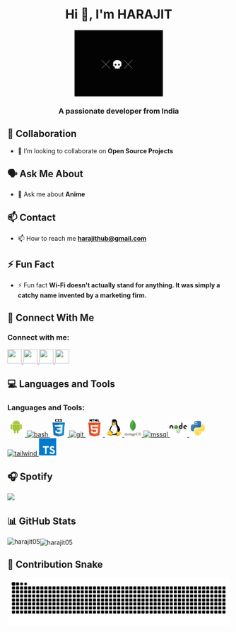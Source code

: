 <h1 align="center">Hi 👋, I'm HARAJIT</h1>
<p align="center">
  <a href="https://github.com/HARAJIT05">
    <img src="ldr.gif" width="200px" height="150px" align="center" />
  </a>
</p>
<h3 align="center">A passionate developer from India</h3>

## 🤝 Collaboration
- 👯 I’m looking to collaborate on **Open Source Projects**

## 🗣️ Ask Me About
- 💬 Ask me about **Anime**

## 📫 Contact
- 📫 How to reach me **harajithub@gmail.com**

## ⚡ Fun Fact
- ⚡ Fun fact **Wi-Fi doesn't actually stand for anything. It was simply a catchy name invented by a marketing firm.**

## 🔗 Connect With Me
<h3 align="left">Connect with me:</h3>
<p align="left"> 
  <a href="https://www.github.com/harajit05" target="_blank" rel="noreferrer">
    <img src="https://raw.githubusercontent.com/danielcranney/profileme-dev/main/public/icons/socials/github-dark.svg" width="32" height="32" />
  </a> 
  <a href="http://www.instagram.com/harajit.exe" target="_blank" rel="noreferrer">
    <img src="https://raw.githubusercontent.com/danielcranney/readme-generator/main/public/icons/socials/instagram.svg" width="32" height="32" />
  </a> 
  <a href="https://www.twitter.com/harajit9" target="_blank" rel="noreferrer">
    <img src="https://raw.githubusercontent.com/danielcranney/profileme-dev/main/public/icons/socials/twitter-dark.svg" width="32" height="32" />
  </a>
  <a href="https://www.linkedin.com/in/harajit-das-a89786235/" target="_blank" rel="noreferrer">
    <img src="https://raw.githubusercontent.com/danielcranney/profileme-dev/main/public/icons/socials/linkedin-dark.svg" width="32" height="32" />
  </a>
</p>

## 💻 Languages and Tools
<h3 align="left">Languages and Tools:</h3>
<p align="left"> 
  <a href="https://developer.android.com" target="_blank" rel="noreferrer"> 
    <img src="https://raw.githubusercontent.com/devicons/devicon/master/icons/android/android-original-wordmark.svg" alt="android" width="40" height="40"/> 
  </a> 
  <a href="https://www.gnu.org/software/bash/" target="_blank" rel="noreferrer"> 
    <img src="https://www.vectorlogo.zone/logos/gnu_bash/gnu_bash-icon.svg" alt="bash" width="40" height="40"/> 
  </a> 
  <a href="https://www.w3schools.com/css/" target="_blank" rel="noreferrer"> 
    <img src="https://raw.githubusercontent.com/devicons/devicon/master/icons/css3/css3-original-wordmark.svg" alt="css3" width="40" height="40"/> 
  </a> 
  <a href="https://git-scm.com/" target="_blank" rel="noreferrer"> 
    <img src="https://www.vectorlogo.zone/logos/git-scm/git-scm-icon.svg" alt="git" width="40" height="40"/> 
  </a> 
  <a href="https://www.w3.org/html/" target="_blank" rel="noreferrer"> 
    <img src="https://raw.githubusercontent.com/devicons/devicon/master/icons/html5/html5-original-wordmark.svg" alt="html5" width="40" height="40"/> 
  </a> 
  <a href="https://www.linux.org/" target="_blank" rel="noreferrer"> 
    <img src="https://raw.githubusercontent.com/devicons/devicon/master/icons/linux/linux-original.svg" alt="linux" width="40" height="40"/> 
  </a> 
  <a href="https://www.mongodb.com/" target="_blank" rel="noreferrer"> 
    <img src="https://raw.githubusercontent.com/devicons/devicon/master/icons/mongodb/mongodb-original-wordmark.svg" alt="mongodb" width="40" height="40"/> 
  </a> 
  <a href="https://www.microsoft.com/en-us/sql-server" target="_blank" rel="noreferrer"> 
    <img src="https://www.svgrepo.com/show/303229/microsoft-sql-server-logo.svg" alt="mssql" width="40" height="40"/> 
  </a> 
  <a href="https://nodejs.org" target="_blank" rel="noreferrer"> 
    <img src="https://raw.githubusercontent.com/devicons/devicon/master/icons/nodejs/nodejs-original-wordmark.svg" alt="nodejs" width="40" height="40"/> 
  </a> 
  <a href="https://www.python.org" target="_blank" rel="noreferrer"> 
    <img src="https://raw.githubusercontent.com/devicons/devicon/master/icons/python/python-original.svg" alt="python" width="40" height="40"/> 
  </a> 
  <a href="https://tailwindcss.com/" target="_blank" rel="noreferrer"> 
    <img src="https://www.vectorlogo.zone/logos/tailwindcss/tailwindcss-icon.svg" alt="tailwind" width="40" height="40"/> 
  </a> 
  <a href="https://www.typescriptlang.org/" target="_blank" rel="noreferrer"> 
    <img src="https://raw.githubusercontent.com/devicons/devicon/master/icons/typescript/typescript-original.svg" alt="typescript" width="40" height="40"/> 
  </a> 
</p>

## 🎧 Spotify
<p align="left">
  <a href="https://open.spotify.com/user/yhukg33ogtc9869hrnf2a04d5">
    <img src="https://spotify-github-profile.kittinanx.com/api/view.svg?uid=yhukg33ogtc9869hrnf2a04d5&cover_image=true&theme=novatorem&show_offline=false&background_color=121212&interchange=true&bar_color=53b14f&bar_color_cover=false">
  </a>
<br>
</p>

## 📊 GitHub Stats
<p><img align="left" src="https://github-readme-stats.vercel.app/api?username=Harajit05&show_icons=true&theme=synthwave&hide_border=true" alt="harajit05" /></p>
<p><img align="center" src="https://github-readme-streak-stats.herokuapp.com/?user=harajit05&&theme=synthwave&hide_border=true" alt="harajit05" /></p>

## 🐍 Contribution Snake
<a href="https://github.com/HARAJIT05"><img alt="Snake Gif" src="https://raw.githubusercontent.com/HARAJIT05/HARAJIT05/output/github-contribution-grid-snake-dark.svg"/></a>
